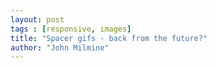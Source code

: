 ```yaml
---
layout: post
tags : [responsive, images]
title: "Spacer gifs - back from the future?"
author: "John Milmine"
---
```






